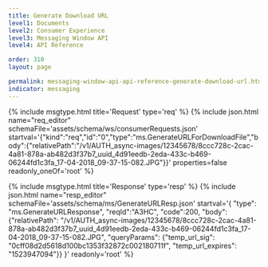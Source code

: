 ```yaml
---
title: Generate Download URL
level1: Documents
level2: Consumer Experience
level3: Messaging Window API
level4: API Reference

order: 310
layout: page

permalink: messaging-window-api-api-reference-generate-download-url.html
indicator: messaging
---
```


{% include msgtype.html title='Request' type='req' %}
{% include json.html name="req_editor"
    schemaFile='assets/schema/ws/consumerRequests.json'
    startval='{"kind":"req","id":"0","type":"ms.GenerateURLForDownloadFile","body":{"relativePath":"/v1/AUTH_async-images/12345678/8ccc728c-2cac-4a81-878a-ab482d3f37b7_uuid_4d91eedb-2eda-433c-b469-06244fd1c3fa_17-04-2018_09-37-15-082.JPG"}}'
    properties=false
    readonly_oneOf='root' %}

{% include msgtype.html title='Response' type='resp' %}
{% include json.html name="resp_editor" schemaFile='assets/schema/ms/GenerateURLResp.json' startval='{ "type": "ms.GenerateURLResponse", "reqId":"A3HC", "code":200, "body": {"relativePath": "/v1/AUTH_async-images/12345678/8ccc728c-2cac-4a81-878a-ab482d3f37b7_uuid_4d91eedb-2eda-433c-b469-06244fd1c3fa_17-04-2018_09-37-15-082.JPG", "queryParams": {"temp_url_sig": "0cff08d2d5618d100bc1353f32872c002180711f", "temp_url_expires": "1523947094"}} }'
readonly='root' %}
